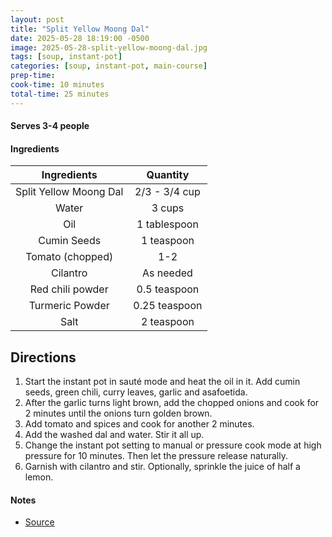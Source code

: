 ```yaml
---
layout: post
title: "Split Yellow Moong Dal"
date: 2025-05-28 18:19:00 -0500
image: 2025-05-28-split-yellow-moong-dal.jpg
tags: [soup, instant-pot]
categories: [soup, instant-pot, main-course]
prep-time:
cook-time: 10 minutes
total-time: 25 minutes
---
```



#### Serves 3-4 people

#### Ingredients

|         Ingredients        |    Quantity   |
|:--------------------------:|:-------------:|
|   Split Yellow Moong Dal   | 2/3 - 3/4 cup |
|            Water           |     3 cups    |
|             Oil            |  1 tablespoon |
|         Cumin Seeds        |   1 teaspoon  |
|      Tomato (chopped)      |      1-2      |
|          Cilantro          |   As needed   |
|      Red chili powder      |  0.5 teaspoon |
|       Turmeric Powder      | 0.25 teaspoon |
|            Salt            |   2 teaspoon  |

## Directions

1. Start the instant pot in sauté mode and heat the oil in it. Add cumin seeds, green chili, curry leaves, garlic and asafoetida.
2. After the garlic turns light brown, add the chopped onions and cook for 2 minutes until the onions turn golden brown.
3. Add tomato and spices and cook for another 2 minutes.
4. Add the washed dal and water. Stir it all up. 
5. Change the instant pot setting to manual or pressure cook mode at high pressure for 10 minutes. Then let the pressure release naturally.
6. Garnish with cilantro and stir. Optionally, sprinkle the juice of half a lemon.

#### Notes

* [Source](https://www.indianhealthyrecipes.com/moong-dal-recipe/#wprm-recipe-container-38286)
